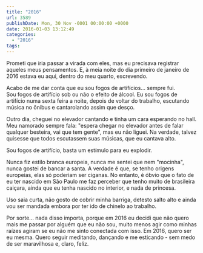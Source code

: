 ```yaml
---
title: "2016"
url: 3589
publishDate: Mon, 30 Nov -0001 00:00:00 +0000
date: 2016-01-03 13:12:49
categories: 
  - "2016"
tags: 
---
```

Prometi que iria passar a virada com eles, mas eu precisava registrar aqueles meus pensamentos. E, à meia noite do dia primeiro de janeiro de 2016 estava eu aqui, dentro do meu quarto, escrevendo.

Acabo de me dar conta que eu sou fogos de artifícios... sempre fui. Sou fogos de artifício sob ou não o efeito de álcool. Eu sou fogos de artifício numa sexta feira a noite, depois de voltar do trabalho, escutando música no ônibus e cantarolando assim que desço.

Outro dia, cheguei no elevador cantando e tinha um cara esperando no hall. Meu namorado sempre fala: "espera chegar no elevador antes de falar qualquer besteira, vai que tem gente", mas eu não liguei. Na verdade, talvez quisesse que todos escutassem suas músicas, que eu cantava alto.

Sou fogos de artifício, basta um estímulo para eu explodir.

Nunca fiz estilo branca europeia, nunca me sentei que nem "mocinha", nunca gostei de bancar a santa. A verdade é que, se tenho origens europeias, elas só poderiam ser ciganas. No entanto, é óbvio que o fato de eu ter nascido em São Paulo me faz perceber que tenho muito de brasileira caiçara, ainda que eu tenha nascido no interior, e nada de princesa.

Uso saia curta, não gosto de cobrir minha barriga, detesto salto alto e ainda vou ser mandada embora por ter ido de chinelo ao trabalho.

Por sorte... nada disso importa, porque em 2016 eu decidi que não quero mais me passar por alguém que eu não sou, muito menos agir como minhas raízes agiram se eu não me sinto conectada com isso. Em 2016, quero ser eu mesma. Quero seguir meditando, dançando e me esticando - sem medo de ser maravilhosa e, claro, feliz.
